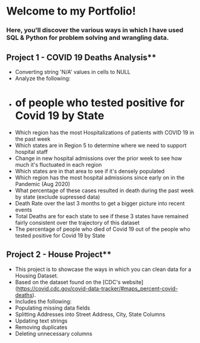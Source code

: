 # Welcome to my Portfolio!

### Here, you'll discover the various ways in which I have used SQL & Python for problem solving and wrangling data.

## Project 1 - COVID 19 Deaths Analysis**
  - Converting string 'N/A' values in cells to NULL
  - Analyze the following:
  -   # of people who tested positive for Covid 19 by State
  -   Which region has the most Hospitalizations of patients with COVID 19 in the past week
  -   Which states are in Region 5 to determine where we need to support hospital staff
  -   Change in new hospital admissions over the prior week to see how much it's fluctuated in each region
  -   Which states are in that area to see if it's densely populated
  -   Which region has the most hospital admissions since early on in the Pandemic (Aug 2020)
  -   What percentage of these cases resulted in death during the past week by state (exclude supressed data)
  -   Death Rate over the last 3 months to get a bigger picture into recent events
  -   Total Deaths are for each state to see if these 3 states have remained fairly consistent over the trajectory of this dataset
  -   The percentage of people who died of Covid 19 out of the people who tested positive for Covid 19 by State

## Project 2 - House Project**
  - This project is to showcase the ways in which you can clean data for a Housing Dataset.
  - Based on the dataset found on the [CDC's website] (https://covid.cdc.gov/covid-data-tracker/#maps_percent-covid-deaths).
  - Includes the following:
  -   Populating missing data fields
  -   Splitting Addresses into Street Address, City, State Columns
  -   Updating text strings
  -   Removing duplicates
  -   Deleting unnecessary columns


